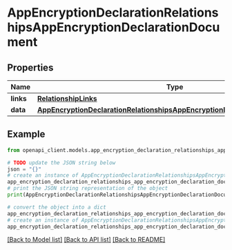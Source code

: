 # AppEncryptionDeclarationRelationshipsAppEncryptionDeclarationDocument


## Properties

Name | Type | Description | Notes
------------ | ------------- | ------------- | -------------
**links** | [**RelationshipLinks**](RelationshipLinks.md) |  | [optional] 
**data** | [**AppEncryptionDeclarationRelationshipsAppEncryptionDeclarationDocumentData**](AppEncryptionDeclarationRelationshipsAppEncryptionDeclarationDocumentData.md) |  | [optional] 

## Example

```python
from openapi_client.models.app_encryption_declaration_relationships_app_encryption_declaration_document import AppEncryptionDeclarationRelationshipsAppEncryptionDeclarationDocument

# TODO update the JSON string below
json = "{}"
# create an instance of AppEncryptionDeclarationRelationshipsAppEncryptionDeclarationDocument from a JSON string
app_encryption_declaration_relationships_app_encryption_declaration_document_instance = AppEncryptionDeclarationRelationshipsAppEncryptionDeclarationDocument.from_json(json)
# print the JSON string representation of the object
print(AppEncryptionDeclarationRelationshipsAppEncryptionDeclarationDocument.to_json())

# convert the object into a dict
app_encryption_declaration_relationships_app_encryption_declaration_document_dict = app_encryption_declaration_relationships_app_encryption_declaration_document_instance.to_dict()
# create an instance of AppEncryptionDeclarationRelationshipsAppEncryptionDeclarationDocument from a dict
app_encryption_declaration_relationships_app_encryption_declaration_document_from_dict = AppEncryptionDeclarationRelationshipsAppEncryptionDeclarationDocument.from_dict(app_encryption_declaration_relationships_app_encryption_declaration_document_dict)
```
[[Back to Model list]](../README.md#documentation-for-models) [[Back to API list]](../README.md#documentation-for-api-endpoints) [[Back to README]](../README.md)



